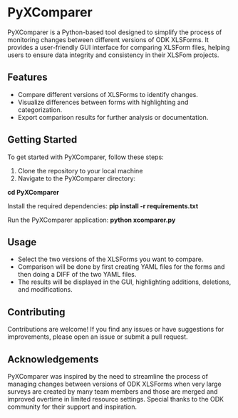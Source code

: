 # PyXComparer
PyXComparer is a Python-based tool designed to simplify the process of monitoring changes between different versions of ODK XLSForms. It provides a user-friendly GUI interface for comparing XLSForm files, helping users to ensure data integrity and consistency in their XLSFom projects.  



## Features

- Compare different versions of XLSForms to identify changes.
- Visualize differences between forms with highlighting and categorization.
- Export comparison results for further analysis or documentation.

## Getting Started

To get started with PyXComparer, follow these steps:

1. Clone the repository to your local machine
2. Navigate to the PyXComparer directory:

**cd PyXComparer**

Install the required dependencies:
**pip install -r requirements.txt**

Run the PyXComparer application:
**python xcomparer.py**

## Usage
- Select the two versions of the XLSForms you want to compare.
- Comparison will be done by first creating YAML files for the forms and then doing a DIFF of the two YAML files.
- The results will be displayed in the GUI, highlighting additions, deletions, and modifications.

## Contributing
Contributions are welcome! If you find any issues or have suggestions for improvements, please open an issue or submit a pull request.

## Acknowledgements
PyXComparer was inspired by the need to streamline the process of managing changes between versions of ODK XLSForms when very large surveys are created by many team members and those are merged and improved overtime in limited resource settings. Special thanks to the ODK community for their support and inspiration.
